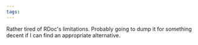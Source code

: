 ```yaml
---
tags: 
---
```


Rather tired of RDoc's limitations. Probably going to dump it for something decent if I can find an appropriate alternative.
